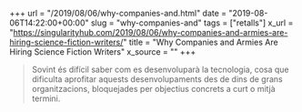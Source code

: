 +++
url = "/2019/08/06/why-companies-and.html"
date = "2019-08-06T14:22:00+00:00"
slug = "why-companies-and"
tags = ["retalls"]
x_url = "https://singularityhub.com/2019/08/06/why-companies-and-armies-are-hiring-science-fiction-writers/"
title = "Why Companies and Armies Are Hiring Science Fiction Writers"
x_source = ""
+++


> Sovint és difícil saber com es desenvoluparà la tecnologia, cosa que dificulta aprofitar aquests desenvolupaments des de dins de grans organitzacions, bloquejades per objectius concrets a curt o mitjà termini.
